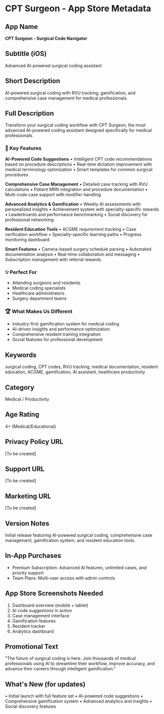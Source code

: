 # CPT Surgeon - App Store Metadata

## App Name
**CPT Surgeon - Surgical Code Navigator**

## Subtitle (iOS)
Advanced AI-powered surgical coding assistant

## Short Description
AI-powered surgical coding with RVU tracking, gamification, and comprehensive case management for medical professionals.

## Full Description

Transform your surgical coding workflow with CPT Surgeon, the most advanced AI-powered coding assistant designed specifically for medical professionals.

### 🎯 Key Features

**AI-Powered Code Suggestions**
• Intelligent CPT code recommendations based on procedure descriptions
• Real-time dictation improvement with medical terminology optimization
• Smart templates for common surgical procedures

**Comprehensive Case Management**
• Detailed case tracking with RVU calculations
• Patient MRN integration and procedure documentation
• Multi-code case support with modifier handling

**Advanced Analytics & Gamification**
• Weekly AI assessments with personalized insights
• Achievement system with specialty-specific rewards
• Leaderboards and performance benchmarking
• Social discovery for professional networking

**Resident Education Tools**
• ACGME requirement tracking
• Case verification workflow
• Specialty-specific learning paths
• Progress monitoring dashboard

**Smart Features**
• Camera-based surgery schedule parsing
• Automated documentation analysis
• Real-time collaboration and messaging
• Subscription management with referral rewards

### 💡 Perfect For
- Attending surgeons and residents
- Medical coding specialists
- Healthcare administrators
- Surgery department teams

### 🏆 What Makes Us Different
- Industry-first gamification system for medical coding
- AI-driven insights and performance optimization
- Comprehensive resident training integration
- Social features for professional development

## Keywords
surgical coding, CPT codes, RVU tracking, medical documentation, resident education, ACGME, gamification, AI assistant, healthcare productivity

## Category
Medical / Productivity

## Age Rating
4+ (Medical/Educational)

## Privacy Policy URL
[To be created]

## Support URL
[To be created]

## Marketing URL
[To be created]

## Version Notes
Initial release featuring AI-powered surgical coding, comprehensive case management, gamification system, and resident education tools.

## In-App Purchases
- Premium Subscription: Advanced AI features, unlimited cases, and priority support
- Team Plans: Multi-user access with admin controls

## App Store Screenshots Needed
1. Dashboard overview (mobile + tablet)
2. AI code suggestions in action
3. Case management interface
4. Gamification features
5. Resident tracker
6. Analytics dashboard

## Promotional Text
"The future of surgical coding is here. Join thousands of medical professionals using AI to streamline their workflow, improve accuracy, and advance their careers through intelligent gamification."

## What's New (for updates)
• Initial launch with full feature set
• AI-powered code suggestions
• Comprehensive gamification system
• Advanced analytics and insights
• Social discovery features
